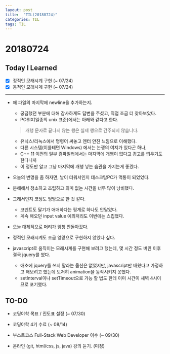 ```yaml
---
layout: post
title:  "TIL(20180724)"
categories: TIL
tags: TIL
---
```

# 20180724
## Today I Learned
* [x] 정적인 모래시계 구현 (~ 07/24)
* [x] 동적인 모래시계 구현 (~ 07/24)  

***

- 왜 파일의 마지막에 newline을 추가하는지.
    - 궁금했던 부분에 대해 감사하게도 답변을 주셨고, 직접 조금 더 찾아보았다.
    - POSIX(일종의 unix 표준)에서는 아래와 같다고 한다.
    > 개행 문자로 끝나지 않는 행은 실제 행으로 간주되지 않습니다. 

    - 유닉스/리눅스에서 명령어 써놓고 엔터 안친 느낌으로 이해했다.
    - 다른 시스템(이를테면 Windows) 에서는 논쟁의 여지가 있다곤 하나,
    - C++ 11 이전의 일부 컴파일러에서는 마지막에 개행이 없다고 경고를 띄우기도 한다니까
    - 이 정도만 알고 그냥 마지막에 개행 넣는 습관을 가지는게 좋겠다.

- 오늘의 변명을 좀 하자면, 날이 더워서인지 데스크탑PC가 먹통이 되었었다.
- 분해해서 청소하고 조립하고 의미 없는 시간을 너무 많이 낭비했다.
- 그래서인지 코딩도 엉망으로 한 것 같다.
    - 코멘트도 달기가 애매하다는 핑계로 하나도 안달았다.
    - 계속 해오던 input value 예외처리도 이번에는 스킵했다.    

- 오늘 대체적으로 머리가 엄청 안돌아갔다.
- 정적인 모래시계도 조금 엉망으로 구현하지 않았나 싶다.
- javascript로 움직이는 모래시계를 구현해 보려고 했는데, 몇 시간 정도 버린 이후 결국 jquery를 썼다.
    - 애초에 jquery를 쓰지 말라는 옵션은 없었지만, javascript만 배웠다고 가정하고 해보려고 했는데 도저히 animation을 동작시키지 못했다.
    - setInterval이나 setTimeout으로 가능 할 법도 한데 이미 시간이 새벽 4시이므로 포기했다.

## TO-DO
- 코딩야학 목표 / 진도표 설정 (~ 07/30)
- 코딩야학 4기 수료 (~ 08/14)

- 부스트코스 Full-Stack Web Developer 이수 (~ 09/30)

- 온라인 (git, html/css, js, java) 강의 듣기. (미정)

